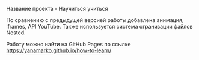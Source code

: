 Название проекта - Научиться учиться

По сравнению с предыдущей версией работы добавлена анимация, iframes, API YouTube. Также используется система огранизации файлов Nested.

Работу можно найти на GitHub Pages по ссылке  https://yanamarko.github.io/how-to-learn/
